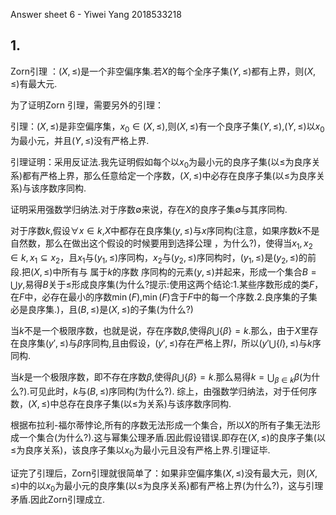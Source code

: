 Answer sheet 6 - Yiwei Yang 2018533218
## 1.



Zorn引理 ：$(X,\leq)$是一个非空偏序集.若$X$的每个全序子集$(Y,\leq)$都有上界，则$(X,\leq)$有最大元.


为了证明Zorn 引理，需要另外的引理：

引理：$(X,\leq)$是非空偏序集，$x_0\in (X,\leq)$,则$(X,\leq)$有一个良序子集$(Y,\leq)$,$(Y,\leq)$以$x_0$为最小元，并且$(Y,\leq)$没有严格上界.



引理证明：采用反证法.我先证明假如每个以$x_0$为最小元的良序子集(以$\leq$为良序关系)都有严格上界，那么任意给定一个序数，$(X,\leq)$中必存在良序子集(以$\leq$为良序关系)与该序数序同构.



证明采用强数学归纳法.对于序数$\emptyset$来说，存在$X$的良序子集$\emptyset$与其序同构.

对于序数$k$,假设$\forall x\in k$,$X$中都存在良序集$(y,\leq)$与$x$序同构(注意，如果序数$k$不是自然数，那么在做出这个假设的时候要用到选择公理 ，为什么?)，使得当$x_1,x_2\in k,x_1\subseteq x_2$，且$x_1$与$(y_1,\leq)$序同构，$x_2$与$(y_2,\leq)$序同构时，$(y_1,\leq)$是$(y_2,\leq)$的前段.把$(X,\leq)$中所有与  属于$k$的序数   序同构的元素$(y,\leq)$并起来，形成一个集合$B=\bigcup y$,易得$B$关于$\leq$形成良序集(为什么?提示:使用这两个结论:1.某些序数形成的类$F$，在$F$中，必存在最小的序数$\min (F)$,$\min (F)$含于$F$中的每一个序数.2.良序集的子集必是良序集.)，且$(B,\leq)$是$(X,\leq)$的子集(为什么?)

当$k$不是一个极限序数，也就是说，存在序数$\beta$,使得$\beta\bigcup\{\beta\}=k$.那么，由于$X$里存在良序集$(y',\leq)$与$\beta$序同构,且由假设，$(y',\leq)$存在严格上界$l$，所以$(y'\bigcup\{l\},\leq)$与$k$序同构.

当$k$是一个极限序数，即不存在序数$\beta$,使得$\beta\bigcup\{\beta\}=k$.那么易得$k=\bigcup_{\beta\in k}\beta$(为什么?).可见此时，$k$与$(B,\leq)$序同构(为什么?).
综上，由强数学归纳法，对于任何序数，$(X,\leq)$中总存在良序子集(以$\leq$为关系)与该序数序同构.

根据布拉利-福尔蒂悖论,所有的序数无法形成一个集合，所以$X$的所有子集无法形成一个集合(为什么?).这与幂集公理矛盾.因此假设错误.即存在$(X,\leq)$的良序子集(以$\leq$为良序关系)，该良序子集以$x_0$为最小元且没有严格上界.引理证毕.


证完了引理后，Zorn引理就很简单了：如果非空偏序集$(X,\leq)$没有最大元，则$(X,\leq)$中的以$x_0$为最小元的良序集(以$\leq$为良序关系)都有严格上界(为什么?)，这与引理矛盾.因此Zorn引理成立.

